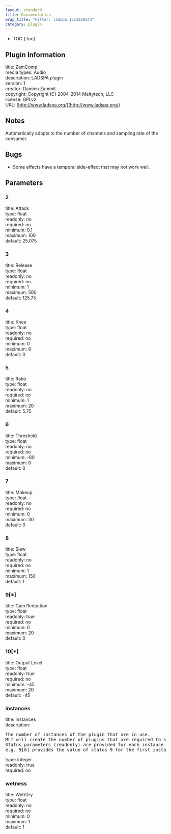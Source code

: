 ```yaml
---
layout: standard
title: Documentation
wrap_title: "Filter: ladspa.1514360144"
category: plugin
---
```

* TOC
{:toc}

## Plugin Information

title: ZamComp  
media types:
Audio  
description: LADSPA plugin  
version: 1  
creator: Damien Zammit  
copyright: Copyright (C) 2004-2014 Meltytech, LLC  
license: GPLv2  
URL: [http://www.ladspa.org/](http://www.ladspa.org/)  

## Notes

Automatically adapts to the number of channels and sampling rate of the consumer.

## Bugs

* Some effects have a temporal side-effect that may not work well.


## Parameters

### 2

title: Attack    
type: float  
readonly: no  
required: no  
minimum: 0.1  
maximum: 100  
default: 25.075  

### 3

title: Release    
type: float  
readonly: no  
required: no  
minimum: 1  
maximum: 500  
default: 125.75  

### 4

title: Knee    
type: float  
readonly: no  
required: no  
minimum: 0  
maximum: 8  
default: 0  

### 5

title: Ratio    
type: float  
readonly: no  
required: no  
minimum: 1  
maximum: 20  
default: 5.75  

### 6

title: Threshold    
type: float  
readonly: no  
required: no  
minimum: -80  
maximum: 0  
default: 0  

### 7

title: Makeup    
type: float  
readonly: no  
required: no  
minimum: 0  
maximum: 30  
default: 0  

### 8

title: Slew    
type: float  
readonly: no  
required: no  
minimum: 1  
maximum: 150  
default: 1  

### 9[*]

title: Gain Reduction    
type: float  
readonly: true  
required: no  
minimum: 0  
maximum: 20  
default: 0  

### 10[*]

title: Output Level    
type: float  
readonly: true  
required: no  
minimum: -45  
maximum: 20  
default: -45  

### instances

title: Instances    
description:
<pre>
The number of instances of the plugin that are in use.
MLT will create the number of plugins that are required to support the number of audio channels.
Status parameters (readonly) are provided for each instance and are accessed by specifying the instance number after the identifier (starting at zero).
e.g. 9[0] provides the value of status 9 for the first instance.
</pre>
type: integer  
readonly: true  
required: no  

### wetness

title: Wet/Dry    
type: float  
readonly: no  
required: no  
minimum: 0  
maximum: 1  
default: 1  

